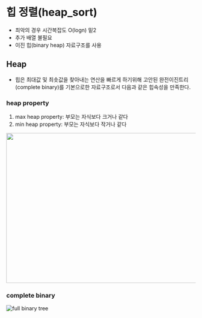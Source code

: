 # 힙 정렬(heap_sort)  
- 최악의 경우 시간복잡도 O(logn) 밑2  
- 추가 배열 불필요  
- 이진 힙(binary heap) 자료구조를 사용  
## Heap  
- 힙은 최대값 및 최솟값을 찾아내는 연산을 빠르게 하기위해 고안된 완전이진트리(complete binary)를 기본으로한 자료구조로서 다음과 같은 힙속성을 만족한다.   
### heap property  
1. max heap property: 부모는 자식보다 크거나 같다  
2. min heap property: 부모는 자식보다 작거나 같다  
<img src="https://user-images.githubusercontent.com/41607872/84743388-d5109d80-afec-11ea-91ee-11467298b39e.PNG" width="600" height="400">

### complete binary  
![full binary tree](https://user-images.githubusercontent.com/41607872/84743412-de016f00-afec-11ea-86c4-882dd3a5d255.PNG)
